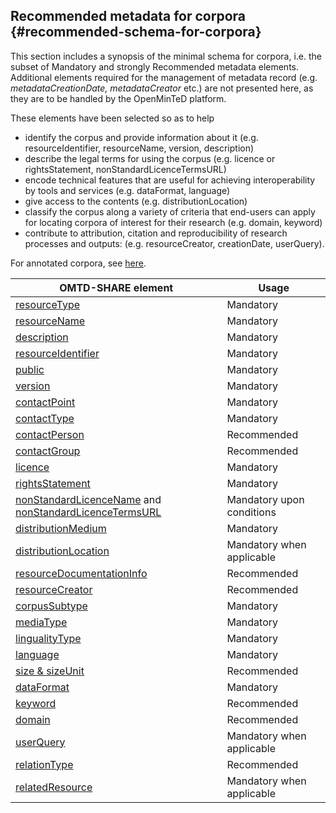 ## ​Recommended metadata for corpora {#recommended-schema-for-corpora}

This section includes a synopsis of the minimal schema for corpora, i.e. the subset of Mandatory and strongly Recommended metadata elements. Additional elements required for the management of metadata record \(e.g. _metadataCreationDate, metadataCreator_ etc.\) are not presented here, as they are to be handled by the OpenMinTeD platform.

These elements have been selected so as to help

* identify the corpus and provide information about it \(e.g. resourceIdentifier, resourceName, version, description\)
* describe the legal terms for using the corpus \(e.g. licence or rightsStatement, nonStandardLicenceTermsURL\)
* encode  technical features that are useful for achieving interoperability by tools and services \(e.g. dataFormat, language\)
* give access to the contents \(e.g. distributionLocation\)
* classify the corpus along a variety of criteria that end-users can apply for locating corpora of interest for their research \(e.g. domain, keyword\)
* contribute to attribution, citation and reproducibility of research processes and outputs: \(e.g. resourceCreator, creationDate, userQuery\).

For annotated corpora, see [here](metadata-schema-for-annotated-corpora.md).

| **OMTD-SHARE element** | **Usage** |
| --- | --- |
| [resourceType](/corpora_resourceType.md) | Μandatory |
| [resourceName](/corpora_resourceName.md) | Μandatory |
| [description](/corpora_description.md) | Μandatory |
| [resourceIdentifier](/corpora_identifier.md) | Μandatory |
| [public](/public.md) | Mandatory |
| [version](/version.md) | Mandatory |
| [contactPoint](/contactpoint.md) | Mandatory |
| [contactType](/contacttype.md) | Mandatory |
| [contactPerson](/contactPerson.md) | Recommended |
| [contactGroup](/contactGroup.md) | Recommended |
| [licence](/licence.md) | Mandatory |
| [rightsStatement](/rightsStatement.md) | Mandatory |
| [nonStandardLicenceName](/nonStandardLicenceName.md) and  [nonStandardLicenceTermsURL](/nonStandardLicenceTermsURL.md) | Mandatory upon conditions |
| [distributionMedium](/corpora_distributionMedium.md) | Mandatory |
| [distributionLocation](/distributionLocation.md) | Mandatory when applicable |
| [resourceDocumentationInfo](/resourcedocumentationinfo.md) | Recommended |
| [resourceCreator](/resourceCreator.md) | Recommended |
| [corpusSubtype](/corpora_corpusSubtype.md) | Μandatory |
| [mediaType](/corpora_mediaType.md) | Μandatory |
| [lingualityType](/corpora_lingualityType.md) | Mandatory |
| [language](/corpora_language.md) | Mandatory |
| [size & sizeUnit](/corpora_size.md) | Recommended |
| [dataFormat](/publications_dataFormat.md) | Mandatory |
| [keyword](/keyword.md) | Recommended |
| [domain](/domain.md) | Recommended |
| [userQuery](/corpora_userQuery.md) | Μandatory when applicable |
| [relationType](/relationType.md) | Recommended |
| [relatedResource](/relatedResource.md) | Mandatory when applicable |




